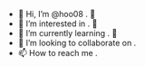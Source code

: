 - 👋 Hi, I’m @hoo08 . 👋
- 👀 I’m interested in . 👀
- 🌱 I’m currently learning . 🌱
- 💞️ I’m looking to collaborate on .
- 📫 How to reach me .

<!---
hoo08/hoo08 is a ✨ special ✨ repository because its `README.md` (this file) appears on your GitHub profile.
You can click the Preview link to take a look at your changes.
--->
